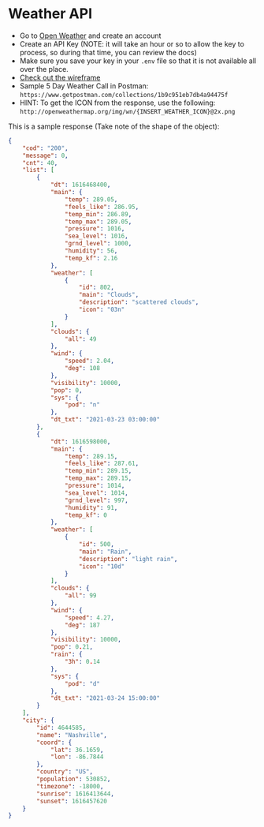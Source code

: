 # Weather API

- Go to [Open Weather](https://openweathermap.org/api) and create an account
- Create an API Key (NOTE: it will take an hour or so to allow the key to process, so during that time, you can review the docs)
- Make sure you save your key in your `.env` file so that it is not available all over the place.
- [Check out the wireframe](https://www.figma.com/file/oqMAbpsQjJfoX5QkbHKTcD/Open-Weather?node-id=0%3A1)
- Sample 5 Day Weather Call in Postman: `https://www.getpostman.com/collections/1b9c951eb7db4a94475f`
- HINT: To get the ICON from the response, use the following: `http://openweathermap.org/img/wn/{INSERT_WEATHER_ICON}@2x.png`

This is a sample response (Take note of the shape of the object):

```json
{
    "cod": "200",
    "message": 0,
    "cnt": 40,
    "list": [
        {
            "dt": 1616468400,
            "main": {
                "temp": 289.05,
                "feels_like": 286.95,
                "temp_min": 286.89,
                "temp_max": 289.05,
                "pressure": 1016,
                "sea_level": 1016,
                "grnd_level": 1000,
                "humidity": 56,
                "temp_kf": 2.16
            },
            "weather": [
                {
                    "id": 802,
                    "main": "Clouds",
                    "description": "scattered clouds",
                    "icon": "03n"
                }
            ],
            "clouds": {
                "all": 49
            },
            "wind": {
                "speed": 2.04,
                "deg": 108
            },
            "visibility": 10000,
            "pop": 0,
            "sys": {
                "pod": "n"
            },
            "dt_txt": "2021-03-23 03:00:00"
        },
        {
            "dt": 1616598000,
            "main": {
                "temp": 289.15,
                "feels_like": 287.61,
                "temp_min": 289.15,
                "temp_max": 289.15,
                "pressure": 1014,
                "sea_level": 1014,
                "grnd_level": 997,
                "humidity": 91,
                "temp_kf": 0
            },
            "weather": [
                {
                    "id": 500,
                    "main": "Rain",
                    "description": "light rain",
                    "icon": "10d"
                }
            ],
            "clouds": {
                "all": 99
            },
            "wind": {
                "speed": 4.27,
                "deg": 187
            },
            "visibility": 10000,
            "pop": 0.21,
            "rain": {
                "3h": 0.14
            },
            "sys": {
                "pod": "d"
            },
            "dt_txt": "2021-03-24 15:00:00"
        }
    ],
    "city": {
        "id": 4644585,
        "name": "Nashville",
        "coord": {
            "lat": 36.1659,
            "lon": -86.7844
        },
        "country": "US",
        "population": 530852,
        "timezone": -18000,
        "sunrise": 1616413644,
        "sunset": 1616457620
    }
}
```


